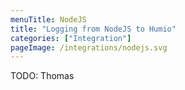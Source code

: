 ```yaml
---
menuTitle: NodeJS
title: "Logging from NodeJS to Humio"
categories: ["Integration"]
pageImage: /integrations/nodejs.svg
---
```


TODO: Thomas
